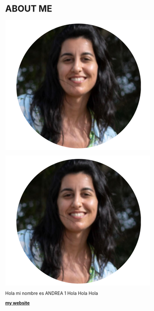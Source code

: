 # **ABOUT ME**

<div style="right;">
<img src="../images/ABOUT/andre_about.png">
</div>

![](../images/ABOUT/andre_about.png)


Hola mi nombre es ANDREA 1
Hola 
Hola 
Hola


**[my website](https://community.emergentfutures.io/courses/5566525/content)**


